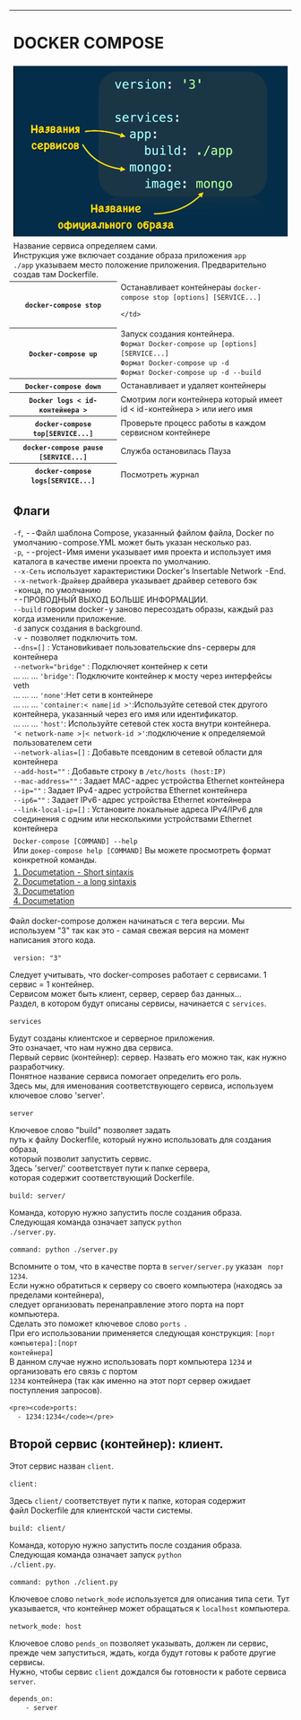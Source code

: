 <table>
  <tr>
    <td colspan='2'>
      <h1>DOCKER COMPOSE</h1>
    </td>
  </tr>
  <tr>
  <td colspan="2">
      <img src="../img_readme/Screenshot_1.png" alt="Название сервиса">
    </td>
  </tr>
  <tr>
  <td colspan="2">
      Название сервиса определяем сами. <br>
      Инструкция уже включает создание образа приложения <code>app</code><br>
      <code>./app</code> указываем место положение приложения. Предварительно создав там Dockerfile.<br>
    </td>
  </tr>
  <tr>
    <th><code>docker-compose stop</code></th>
    <td>Останавливает контейнераы <code>docker-compose stop [options] [SERVICE...]</code> <br>

    </td>
  </tr>
  <tr>
    <th><code>Docker-compose up</code></th>
    <td>Запуск создания контейнера.<br>
      <code>Формат Docker-compose up [options] [SERVICE...]</code> <br>
      <code>Формат Docker-compose up -d</code><br>
      <code>Формат Docker-compose up -d --build</code>
    </td>
  </tr>
  <tr>
    <th><code>Docker-compose down</code></th>
    <td>Останавливает и удаляет контейнеры </td>
  </tr>
  <tr>
    <th><code>Docker logs < id-контейнера ></code></th>
    <td> Смотрим логи контейнера который имеет id < id-контейнера > или иего имя </td>
  </tr>
  <tr>
    <th><code>docker-compose top[SERVICE...]</code></th>
    <td>Проверьте процесс работы в каждом сервисном контейнере</td>
  </tr>
  <tr>
    <th><code>docker-compose pause [SERVICE...]</code></th>
    <td>Служба остановилась Пауза</td>
  </tr>
  <tr>
    <th><code>docker-compose logs[SERVICE...]</code></th>
    <td>Посмотреть журнал</td>
  </tr>
  <tr>
    <td colspan="2"><h2>Флаги</h2>
      <code>-f</code>, --Файл шаблона Compose, указанный файлом файла, Docker по умолчанию-compose.YML может быть указан несколько раз.<br>
      <code>-p</code>, --project-Имя имени указывает имя проекта и использует имя каталога в качестве имени проекта по умолчанию.<br>
      <code>--x-Сеть</code> использует характеристики Docker's Insertable Network -End. <br>
      <code>--x-network-Драйвер</code> драйвера указывает драйвер сетевого бэк -конца, по умолчанию <br>
      --ПРОВОДНЫЙ ВЫХОД БОЛЬШЕ ИНФОРМАЦИИ. <br>
      <code>--build</code> говорим docker-у заново пересоздать образы, каждый раз когда изменили приложение. <br>
      <code>-d</code> запуск создания в background. <br>
      <code>-v</code> - позволяет подключить том.<br>
      <code>--dns=[]</code>           : Установиkивает пользовательские dns-серверы для контейнера <br>
      <code>--network="bridge"</code> : Подключяет контейнер к сети <br>
      … … … <code>'bridge'</code>: Подключите контейнер к мосту через интерфейсы veth <br>
      … … … <code>'none'</code>:Нет сети в контейнере <br>
      … … … <code>'container:< name|id >'</code>:Используйте сетевой стек другого контейнера, указанный через его имя или идентификатор. <br>
      … … … <code>'host'</code>: Используйте сетевой стек хоста внутри контейнера. <br>
      <code>'< network-name >|< network-id >'</code>:подключение к определяемой пользователем сети <br>
      <code>--network-alias=[]</code> : Добавьте псевдоним в сетевой области для контейнера <br>
      <code>--add-host=""</code>      : Добавьте строку в <code>/etc/hosts (host:IP)</code> <br>
      <code>--mac-address=""</code>   : Задает MAC-адрес устройства Ethernet контейнера <br>
      <code>--ip=""</code>     : Задает IPv4-адрес устройства Ethernet контейнера <br>
      <code>--ip6=""</code>           : Задает IPv6-адрес устройства Ethernet контейнера <br>
      <code>--link-local-ip=[]</code> : Установите локальные адреса IPv4/IPv6 для соединения с одним или несколькими устройствами Ethernet контейнера
    </td>
  </tr>
  <tr>
    <td colspan="2">
      <code>Docker-compose [COMMAND] --help</code> <br>
      Или <code>докер-compose help [COMMAND]</code>  Вы можете просмотреть формат конкретной команды.
    </td>
  </tr>
  <tr>
    <td colspan="2">
      <a href="https://docs.docker.com/get-started/08_using_compose/" target="_blank">1. Documetation - Short sintaxis </a> <br>
      <a href="https://docs.docker.com/compose/compose-file/compose-file-v3/#long-syntax-1" target="_blank">2. Documetation - a long sintaxis </a><br>
      <a href="https://docs.docker.com/compose/gettingstarted/" target="_blank">3. Documetation </a><br>
      <a href="https://en.spec-zone.ru/docker~19-compose/" target="_blank">4. Documetation </a><br>
    </td>
  </tr>
</table>

<p>Файл docker-compose должен начинаться с тега версии.
Мы используем "3" так как это - самая свежая версия на момент написания этого кода.</p>

<code> version: "3"</code>

<p>Следует учитывать, что docker-composes работает с сервисами. 1 сервис = 1 контейнер.<br>
Сервисом может быть клиент, сервер, сервер баз данных...<br>
Раздел, в котором будут описаны сервисы, начинается с <code>services</code>.</p>

<code>services</code>
  <p>Будут созданы клиентское и серверное приложения.<br>
  Это означает, что нам нужно два сервиса.<br>
  Первый сервис (контейнер): сервер. Назвать его можно так, как нужно разработчику.<br>
  Понятное название сервиса помогает определить его роль.<br>
  Здесь мы, для именования соответствующего сервиса, используем ключевое слово 'server'.</p>

  <code>server</code>
    <p>Ключевое слово "build" позволяет задать <br>
    путь к файлу Dockerfile, который нужно использовать для создания образа,<br>
    который позволит запустить сервис.<br>
    Здесь 'server/' соответствует пути к папке сервера, <br>
    которая содержит соответствующий Dockerfile.</p>

  <code>build: server/</code>
    <p>Команда, которую нужно запустить после создания образа. <br>
    Следующая команда означает запуск <code>python ./server.py</code>.</p>

  <code>command: python ./server.py</code>
    <p>Вспомните о том, что в качестве порта в <code>server/server.py</code> указан <code> порт 1234</code>.  <br>
    Если нужно обратиться к серверу со своего компьютера (находясь за пределами контейнера),<br>
    следует организовать перенаправление этого порта на порт компьютера.<br>
    Сделать это поможет ключевое слово <code>ports </code>.<br>
    При его использовании применяется следующая конструкция: <code>[порт компьютера]:[порт контейнера]</code><br>
    В данном случае нужно использовать порт компьютера <code>1234</code> и организовать его связь с портом <br>
    <code>1234</code> контейнера (так как именно на этот порт сервер ожидает поступления запросов).</p>

    <pre><code>ports:
      - 1234:1234</code></pre>

  ## Второй сервис (контейнер): клиент.
  <p>Этот сервис назван <code>client</code>.</p>

  <code>client:</code>
    <p>Здесь <code>client/</code> соответствует пути к папке, которая содержит <br>
    файл Dockerfile для клиентской части системы.</p>

  <code>build: client/</code>
    <p>Команда, которую нужно запустить после создания образа.<br>
    Следующая команда означает запуск <code>python ./client.py</code>.</p>

  <code>command: python ./client.py</code>
    <p>Ключевое слово <code>network_mode</code> используется для описания типа сети.
    Тут указывается, что контейнер может обращаться к <code>localhost</code> компьютера.</p>

  <code>network_mode: host</code>
    <p>Ключевое слово <code>pends_on</code> позволяет указывать, должен ли сервис,<br>
    прежде чем запуститься, ждать, когда будут готовы к работе другие сервисы.<br>
    Нужно, чтобы сервис <code>client</code> дождался бы готовности к работе сервиса <code>server</code>.</p>

  <pre><code>depends_on:
    - server</code></pre>
